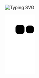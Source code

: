 <!---
- 👋 Hi, I’m @redwane-ai
- 👀 I’m interested in ...
- 🌱 I’m currently learning ...
- 💞️ I’m looking to collaborate on ...
- 📫 How to reach me ...

--->

![Typing SVG](https://readme-typing-svg.demolab.com?font=Fira+Code&pause=1000&width=435&lines=Hello+!;I'm+redwane-ai;I'm+a+Data+Scientist;and+AI+developer;...)

<img src="https://raw.githubusercontent.com/muhiqsimui/muhiqsimui/output/github-contribution-grid-snake.svg" />




<!---
redwane-ai/redwane-ai is a ✨ special ✨ repository because its `README.md` (this file) appears on your GitHub profile.
You can click the Preview link to take a look at your changes.
--->
